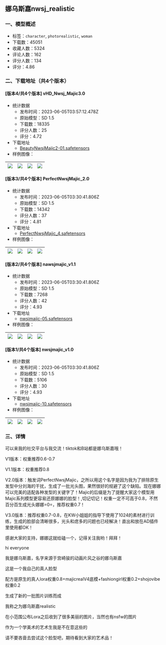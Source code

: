 ## 娜乌斯嘉nwsj_realistic
### 一、模型概述

- 标签：`character`, `photorealistic`, `woman`
- 下载数：45051
- 收藏人数：5324
- 评论人数：162
- 评分人数：134
- 评分：4.86

### 二、下载地址（共4个版本）

#### [版本4/共4个版本] vHD_Nwsj_Majic3.0

- 统计数据
  - 发布时间：2023-06-05T03:57:12.478Z
  - 原始模型：SD 1.5
  - 下载数：18335
  - 评分人数：25
  - 评分：4.72
- 下载地址
  - [BeautyNwsjMajic2-01.safetensors](https://civitai.com/api/download/models/89527)
- 样例图像：

| <img src="https://image.civitai.com/xG1nkqKTMzGDvpLrqFT7WA/b4a2d05f-1ed7-49d7-a0d5-02d1229653a5/width=450/1035574.jpeg" /> | <img src="https://image.civitai.com/xG1nkqKTMzGDvpLrqFT7WA/2f88c513-a65c-40ec-b687-99cc9b3c8574/width=450/1116181.jpeg" /> | <img src="https://image.civitai.com/xG1nkqKTMzGDvpLrqFT7WA/ae647d20-14cc-4d61-8846-c14ee79ed7b5/width=450/1116215.jpeg" /> | <img src="https://image.civitai.com/xG1nkqKTMzGDvpLrqFT7WA/1805b489-20a2-4f86-8112-237a11a291bb/width=450/1035542.jpeg" /> |
| ---- | ---- | ---- | ---- |

#### [版本3/共4个版本] PerfectNwsjMajic_2.0

- 统计数据
  - 发布时间：2023-06-05T03:30:41.806Z
  - 原始模型：SD 1.5
  - 下载数：14342
  - 评分人数：37
  - 评分：4.81
- 下载地址
  - [PerfectNwsjMajic_4.safetensors](https://civitai.com/api/download/models/69646)
- 样例图像：

| <img src="https://image.civitai.com/xG1nkqKTMzGDvpLrqFT7WA/469ab139-2838-4871-850d-4e689a79120a/width=450/777471.jpeg" /> | <img src="https://image.civitai.com/xG1nkqKTMzGDvpLrqFT7WA/9268c941-dcca-492a-99a1-978d0ff47d1d/width=450/777472.jpeg" /> | <img src="https://image.civitai.com/xG1nkqKTMzGDvpLrqFT7WA/6b695b44-331f-416f-803a-dfb07f4bae3d/width=450/777474.jpeg" /> | <img src="https://image.civitai.com/xG1nkqKTMzGDvpLrqFT7WA/92ee5584-05a5-48d1-a210-6e3d5ea77832/width=450/777477.jpeg" /> |
| ---- | ---- | ---- | ---- |

#### [版本2/共4个版本] nawsjmajic_v1.1

- 统计数据
  - 发布时间：2023-06-05T03:30:41.806Z
  - 原始模型：SD 1.5
  - 下载数：7268
  - 评分人数：42
  - 评分：4.93
- 下载地址
  - [nwsjmajic-05.safetensors](https://civitai.com/api/download/models/63730)
- 样例图像：

| <img src="https://image.civitai.com/xG1nkqKTMzGDvpLrqFT7WA/91b23c82-50f5-4a0c-a645-6dd289e30777/width=450/722267.jpeg" /> | <img src="https://image.civitai.com/xG1nkqKTMzGDvpLrqFT7WA/0618157f-f5ae-4ce6-bf50-6f958735abc7/width=450/703243.jpeg" /> | <img src="https://image.civitai.com/xG1nkqKTMzGDvpLrqFT7WA/10be7471-32c7-43c9-ac7d-1f0739975a82/width=450/703176.jpeg" /> | <img src="https://image.civitai.com/xG1nkqKTMzGDvpLrqFT7WA/f64a38fc-1262-4e36-b4f0-fff9fb899e8a/width=450/703210.jpeg" /> |
| ---- | ---- | ---- | ---- |

#### [版本1/共4个版本] nwsjmajic_v1.0

- 统计数据
  - 发布时间：2023-06-05T03:30:41.806Z
  - 原始模型：SD 1.5
  - 下载数：5106
  - 评分人数：30
  - 评分：4.93
- 下载地址
  - [nwsjmajic-10.safetensors](https://civitai.com/api/download/models/57952)
- 样例图像：

| <img src="https://image.civitai.com/xG1nkqKTMzGDvpLrqFT7WA/5ff3dcd8-9886-45f4-ab56-56f478dfade8/width=450/667316.jpeg" /> | <img src="https://image.civitai.com/xG1nkqKTMzGDvpLrqFT7WA/f3ec3384-431c-41bc-7644-7fae4011fc00/width=450/630137.jpeg" /> | <img src="https://image.civitai.com/xG1nkqKTMzGDvpLrqFT7WA/0abb7009-2ee9-4a69-690e-aaaf32c33e00/width=450/630151.jpeg" /> | <img src="https://image.civitai.com/xG1nkqKTMzGDvpLrqFT7WA/6ef5d939-f0f6-4715-a7dc-5924627469db/width=450/667314.jpeg" /> |
| ---- | ---- | ---- | ---- |


### 三、详情
<p>可以来我的社交平台与我交流！tiktok和B站都是娜乌斯嘉哦！</p><p>V1版本：权重推荐0.6-0.7</p><p>V1.1版本：权重推荐0.8</p><p>V2.0版本：触发词PerfectNwsjMajic，之所以用这个名字是因为我为了排除原生发型中分刘海的干扰，生成了一批光头图，果然很好的规避了这个缺陷。现在娜娜可以完美的适配各种发型的关键字了！Majic的后缀是为了提醒大家这个模型用Majic系列模型更容易还原娜娜的脸型！,切记切记！权重一定不可高于0.8，不然百分百生成光头娜娜=0=，推荐权重0.7！</p><p>V3.0版本：推荐权重0.7-0.8，在KW小姐姐的指导下使用了1024的素材进行训练，生成的脸部会清晰很多，光头和痣多的问题也已经解决！直出和放在AD插件里使用都OK！</p><p>感谢大家的支持，娜娜这就给磕一个，记得关注我哟！拜拜！</p><p></p><p>hi everyone</p><p>我是娜乌斯嘉，名字来源于宫崎骏的动画片风之谷的娜乌斯嘉</p><p>这是一个我自己的真人脸型</p><p>配方是原生的真人lora权重0.8+majicrealV4底模+fashiongirl权重0.2+shojovibe权重0.2</p><p>生成了新的一批图片训练而成</p><p>我称之为娜乌斯嘉realistic</p><p>在小范围公布Lora之后收到了很多美丽的图片，当然也有nsfw的图片</p><p>作为一个学美术的艺术生我是不在意这些的</p><p>请不要吝啬去尝试这个脸型吧，期待看到大家的艺术品！</p>